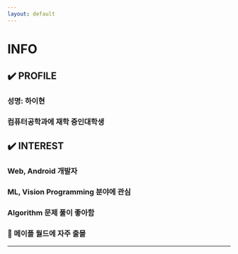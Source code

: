 ```yaml
---
layout: default
---
```


# INFO

## ✔️ PROFILE
### 성명: 하이현
### 컴퓨터공학과에 재학 중인대학생

## ✔️ INTEREST
### Web, Android 개발자
### ML, Vision Programming 분야에 관심
### Algorithm 문제 풀이 좋아함
### 🍄 메이플 월드에 자주 출몰

---

